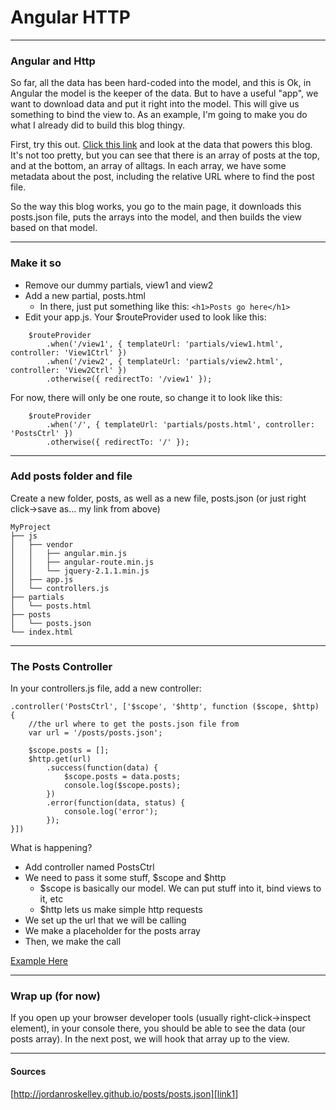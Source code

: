 # Angular HTTP

---

### Angular and Http

So far, all the data has been hard-coded into the model, and this is Ok, in Angular the model is the keeper of the data. But to have a useful "app", we want to download data and put it right into the model. This will give us something to bind the view to. As an example, I'm going to make you do what I already did to build this blog thingy.

First, try this out. [Click this link][link1] and look at the data that powers this blog. It's not too pretty, but you can see that there is an array of posts at the top, and at the bottom, an array of alltags. In each array, we have some metadata about the post, including the relative URL where to find the post file.

So the way this blog works, you go to the main page, it downloads this posts.json file, puts the arrays into the model, and then builds the view based on that model.

---

### Make it so

* Remove our dummy partials, view1 and view2
* Add a new partial, posts.html
	* In there, just put something like this: `<h1>Posts go here</h1>`
* Edit your app.js. Your $routeProvider used to look like this:

```
	$routeProvider
		.when('/view1', { templateUrl: 'partials/view1.html', controller: 'View1Ctrl' })
		.when('/view2', { templateUrl: 'partials/view2.html', controller: 'View2Ctrl' })
		.otherwise({ redirectTo: '/view1' });
```
For now, there will only be one route, so change it to look like this:
```
	$routeProvider
		.when('/', { templateUrl: 'partials/posts.html', controller: 'PostsCtrl' })
		.otherwise({ redirectTo: '/' });
```

---

### Add posts folder and file

Create a new folder, posts, as well as a new file, posts.json (or just right click->save as... my link from above)

```
MyProject
├── js
│   ├── vendor
│   │   ├── angular.min.js
│   │   ├── angular-route.min.js
│   │   └── jquery-2.1.1.min.js
│   ├── app.js
│   └── controllers.js
├── partials
│   └── posts.html
├── posts
│   └── posts.json
└── index.html
```

---

### The Posts Controller

In your controllers.js file, add a new controller:

```
.controller('PostsCtrl', ['$scope', '$http', function ($scope, $http) {
	//the url where to get the posts.json file from
	var url = '/posts/posts.json';

	$scope.posts = [];
	$http.get(url)
		.success(function(data) {
			$scope.posts = data.posts;
			console.log($scope.posts);
		})
		.error(function(data, status) {
			console.log('error');
		});
}])
```

What is happening?

* Add controller named PostsCtrl
* We need to pass it some stuff, $scope and $http
	* $scope is basically our model. We can put stuff into it, bind views to it, etc
	* $http lets us make simple http requests
* We set up the url that we will be calling
* We make a placeholder for the posts array
* Then, we make the call

[Example Here][link2]

---

### Wrap up (for now)

If you open up your browser developer tools (usually right-click->inspect element), in your console there, you should be able to see the data (our posts array). In the next post, we will hook that array up to the view.

---

#### Sources

[http://jordanroskelley.github.io/posts/posts.json][link1]

[link1]: http://jordanroskelley.github.io/posts/posts.json
[link2]: /examples/angular/step5